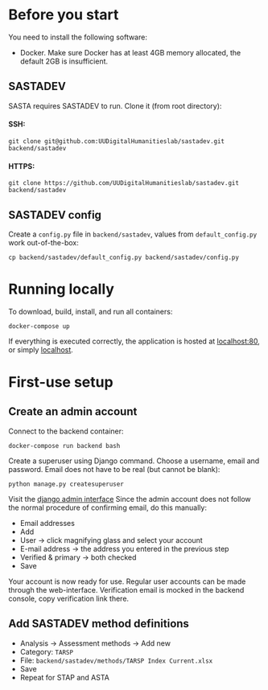 # Before you start

You need to install the following software:
- Docker. Make sure Docker has at least 4GB memory allocated, the default 2GB is insufficient.

## SASTADEV
SASTA requires SASTADEV to run. Clone it (from root directory):

#### SSH:
```console
git clone git@github.com:UUDigitalHumanitieslab/sastadev.git backend/sastadev
```
#### HTTPS:
```console
git clone https://github.com/UUDigitalHumanitieslab/sastadev.git backend/sastadev
```

## SASTADEV config
Create a `config.py` file in `backend/sastadev`, values from `default_config.py` work out-of-the-box:
```console
cp backend/sastadev/default_config.py backend/sastadev/config.py
```

# Running locally
To download, build, install, and run all containers:
```console
docker-compose up
```
If everything is executed correctly, the application is hosted at [localhost:80](localhost:80), or simply [localhost](localhost).

# First-use setup
## Create an admin account
Connect to the backend container:
```console
docker-compose run backend bash
```
Create a superuser using Django command.
Choose a username, email and password. Email does not have to be real (but cannot be blank):
```console
python manage.py createsuperuser
```
Visit the [django admin interface](localhost:80/admin)
Since the admin account does not follow the normal procedure of confirming email, do this manually:
- Email addresses
- Add
- User -> click magnifying glass and select your account
- E-mail address -> the address you entered in the previous step
- Verified & primary -> both checked
- Save

Your account is now ready for use. Regular user accounts can be made through the web-interface. Verification email is mocked in the backend console, copy verification link there.

## Add SASTADEV method definitions
- Analysis -> Assessment methods -> Add new
- Category: `TARSP`
- File: `backend/sastadev/methods/TARSP Index Current.xlsx`
- Save
- Repeat for STAP and ASTA




